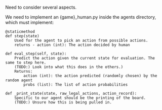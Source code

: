 Need to consider several aspects.

We need to implement an {game}_human.py inside the agents directory, which must implement:

    @staticmethod
    def step(state)
        Used for the agent to pick an action from possible actions.
        returns - action (int): The action decided by human

    def eval_step(self, state):
        Predict the action given the current state for evaluation. The same to step here.
        (TODO:) Look into what this does in the others.)
        Returns:
            action (int): the action predicted (randomly chosen) by the random agent
            probs (list): The list of action probabilities

    def _print_state(state, raw_legal_actions, action_record):
        Specific to our agent should be the printing of the board.
        (TODO:) Unsure how this is being pulled in.
